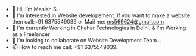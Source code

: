 - 👋 Hi, I’m Manish S.
- 👀 I’m interested in Website developement. If you want to make a website then call:+91 6375549039 or Mail me: ms569624@gmail.com 
- 🌱 I’m currently Working in Chahar Technologies in Delhi. & I'm Working as a Freelancer 
- 💞️ I’m looking to collaborate on Website Development Team...
- 📫 How to reach me call: +91 6375549039.

<!---
ma569624/ma569624 is a ✨ special ✨ repository because its `README.md` (this file) appears on your GitHub profile.
You can click the Preview link to take a look at your changes.
--->
